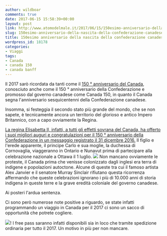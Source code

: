 ```yaml
---
author: wildboar
comments: true
date: 2017-06-15 15:58:39+00:00
layout: post
link: http://www.atomodelmale.it/2017/06/15/150esimo-anniversario-della-nascita-della-confederazione-canadese/
slug: 150esimo-anniversario-della-nascita-della-confederazione-canadese
title: 150esimo anniversario della nascita della confederazione canadese
wordpress_id: 18178
categories:
- Viaggi
tags:
- Canada
- canada 150
- canada banff
---
```


Il 2017 sarò ricordata da tanti come il [150 ° anniversario del Canada](http://canada.pch.gc.ca/eng/1468262573081), conosciuto anche come il 150 ° anniversario della Confederazione e promosso dal governo canadese come Canada 150, in quanto il Canada segna l'anniversario sesquicentenni della Confederazione canadese.

Insomma, si festeggia il secondo stato più grande del mondo, che se non sapete, è tecnicamente ancora un territorio del glorioso e antico Impero Britannico, con a capo ovviamente la Regina.

[La regina Elisabetta II, infatti, a tutti gli effetti sovrana del Canada, ha offerto i suoi migliori auguri e congratulazioni per il 150 ° anniversario della Confederazione in un messaggio registrato il 31 dicembre 2016.](https://en.wikipedia.org/wiki/150th_anniversary_of_Canada) Il figlio e l'erede apparente, il principe Carlo e sua moglie, la duchessa di Cornovaglia, viaggeranno in Ontario e Nunavut prima di partecipare alla celebrazione nazionale a Ottawa il 1 luglio.
![](http://www.atomodelmale.it/wp-content/uploads/2017/06/24346081241_1f1e93b243_b-300x225.jpg)
Non mancano ovviamente le proteste, il Canada prima che venisse colonizzato dagli inglesi era terra di indigene e popolazioni autoctone. Alcune di queste tra cui il famoso artista Alex Janvier e il senatore Murray Sinclair rifiutano questa ricorrenza affermando che queste celebrazioni ignorano i più di 10.000 anni di storia indigena in queste terre e la grave eredità coloniale del governo canadese.

Ai posteri l'ardua sentenza.

Ci sono però numerose note positive a riguardo, se state infatti programmando un viaggio in Canada per il 2017 ci sono un sacco di opportunità che potrete cogliere.

![](http://www.atomodelmale.it/wp-content/uploads/2017/06/Peyto_Lake-Banff_NP-Canada-300x178.jpg)!
I free pass saranno infatti disponibili sia in loco che tramite spedizione ordinaria per tutto il 2017.
Un motivo in più per non mancare.
